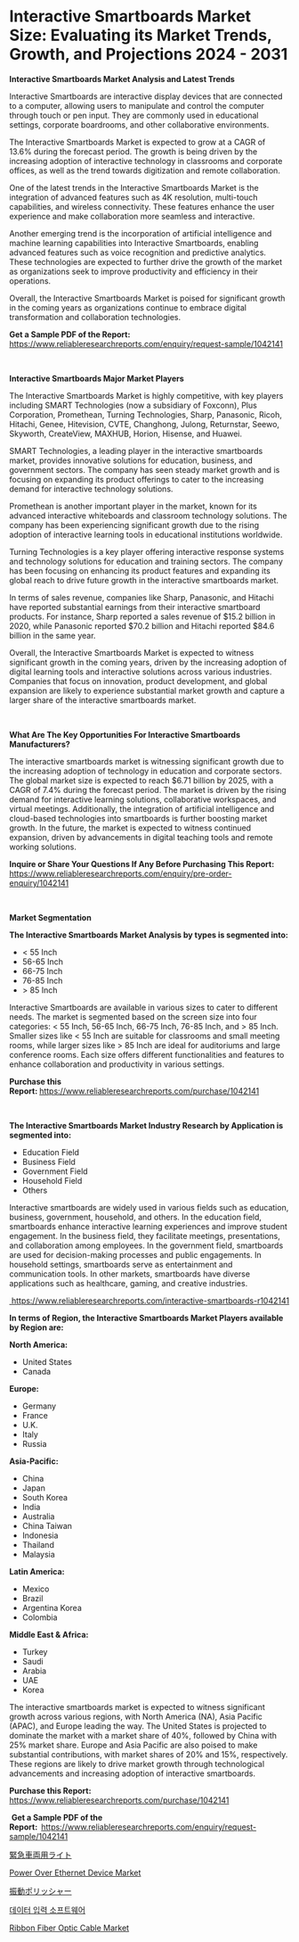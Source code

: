 <p><h1>Interactive Smartboards Market Size: Evaluating its Market Trends, Growth, and Projections 2024 - 2031</h1></p><p><strong>Interactive Smartboards Market Analysis and Latest Trends</strong></p>
<p><p>Interactive Smartboards are interactive display devices that are connected to a computer, allowing users to manipulate and control the computer through touch or pen input. They are commonly used in educational settings, corporate boardrooms, and other collaborative environments.</p><p>The Interactive Smartboards Market is expected to grow at a CAGR of 13.6% during the forecast period. The growth is being driven by the increasing adoption of interactive technology in classrooms and corporate offices, as well as the trend towards digitization and remote collaboration.</p><p>One of the latest trends in the Interactive Smartboards Market is the integration of advanced features such as 4K resolution, multi-touch capabilities, and wireless connectivity. These features enhance the user experience and make collaboration more seamless and interactive.</p><p>Another emerging trend is the incorporation of artificial intelligence and machine learning capabilities into Interactive Smartboards, enabling advanced features such as voice recognition and predictive analytics. These technologies are expected to further drive the growth of the market as organizations seek to improve productivity and efficiency in their operations.</p><p>Overall, the Interactive Smartboards Market is poised for significant growth in the coming years as organizations continue to embrace digital transformation and collaboration technologies.</p></p>
<p><strong>Get a Sample PDF of the Report:&nbsp;</strong> <a href="https://www.reliableresearchreports.com/enquiry/request-sample/1042141">https://www.reliableresearchreports.com/enquiry/request-sample/1042141</a></p>
<p>&nbsp;</p>
<p><strong>Interactive Smartboards Major Market Players</strong></p>
<p><p>The Interactive Smartboards Market is highly competitive, with key players including SMART Technologies (now a subsidiary of Foxconn), Plus Corporation, Promethean, Turning Technologies, Sharp, Panasonic, Ricoh, Hitachi, Genee, Hitevision, CVTE, Changhong, Julong, Returnstar, Seewo, Skyworth, CreateView, MAXHUB, Horion, Hisense, and Huawei. </p><p>SMART Technologies, a leading player in the interactive smartboards market, provides innovative solutions for education, business, and government sectors. The company has seen steady market growth and is focusing on expanding its product offerings to cater to the increasing demand for interactive technology solutions.</p><p>Promethean is another important player in the market, known for its advanced interactive whiteboards and classroom technology solutions. The company has been experiencing significant growth due to the rising adoption of interactive learning tools in educational institutions worldwide.</p><p>Turning Technologies is a key player offering interactive response systems and technology solutions for education and training sectors. The company has been focusing on enhancing its product features and expanding its global reach to drive future growth in the interactive smartboards market.</p><p>In terms of sales revenue, companies like Sharp, Panasonic, and Hitachi have reported substantial earnings from their interactive smartboard products. For instance, Sharp reported a sales revenue of $15.2 billion in 2020, while Panasonic reported $70.2 billion and Hitachi reported $84.6 billion in the same year.</p><p>Overall, the Interactive Smartboards Market is expected to witness significant growth in the coming years, driven by the increasing adoption of digital learning tools and interactive solutions across various industries. Companies that focus on innovation, product development, and global expansion are likely to experience substantial market growth and capture a larger share of the interactive smartboards market.</p></p>
<p>&nbsp;</p>
<p><strong>What Are The Key Opportunities For Interactive Smartboards Manufacturers?</strong></p>
<p><p>The interactive smartboards market is witnessing significant growth due to the increasing adoption of technology in education and corporate sectors. The global market size is expected to reach $6.71 billion by 2025, with a CAGR of 7.4% during the forecast period. The market is driven by the rising demand for interactive learning solutions, collaborative workspaces, and virtual meetings. Additionally, the integration of artificial intelligence and cloud-based technologies into smartboards is further boosting market growth. In the future, the market is expected to witness continued expansion, driven by advancements in digital teaching tools and remote working solutions.</p></p>
<p><strong>Inquire or Share Your Questions If Any Before Purchasing This Report:</strong> <a href="https://www.reliableresearchreports.com/enquiry/pre-order-enquiry/1042141">https://www.reliableresearchreports.com/enquiry/pre-order-enquiry/1042141</a></p>
<p>&nbsp;</p>
<p><strong>Market Segmentation</strong></p>
<p><strong>The Interactive Smartboards Market Analysis by types is segmented into:</strong></p>
<p><ul><li>< 55 Inch</li><li>56-65 Inch</li><li>66-75 Inch</li><li>76-85 Inch</li><li>> 85 Inch</li></ul></p>
<p><p>Interactive Smartboards are available in various sizes to cater to different needs. The market is segmented based on the screen size into four categories: < 55 Inch, 56-65 Inch, 66-75 Inch, 76-85 Inch, and > 85 Inch. Smaller sizes like < 55 Inch are suitable for classrooms and small meeting rooms, while larger sizes like > 85 Inch are ideal for auditoriums and large conference rooms. Each size offers different functionalities and features to enhance collaboration and productivity in various settings.</p></p>
<p><strong>Purchase this Report:&nbsp;</strong><a href="https://www.reliableresearchreports.com/purchase/1042141">https://www.reliableresearchreports.com/purchase/1042141</a></p>
<p>&nbsp;</p>
<p><strong>The Interactive Smartboards Market Industry Research by Application is segmented into:</strong></p>
<p><ul><li>Education Field</li><li>Business Field</li><li>Government Field</li><li>Household Field</li><li>Others</li></ul></p>
<p><p>Interactive smartboards are widely used in various fields such as education, business, government, household, and others. In the education field, smartboards enhance interactive learning experiences and improve student engagement. In the business field, they facilitate meetings, presentations, and collaboration among employees. In the government field, smartboards are used for decision-making processes and public engagements. In household settings, smartboards serve as entertainment and communication tools. In other markets, smartboards have diverse applications such as healthcare, gaming, and creative industries.</p></p>
<p><a href="https://www.reliableresearchreports.com/interactive-smartboards-r1042141">&nbsp;https://www.reliableresearchreports.com/interactive-smartboards-r1042141</a></p>
<p><strong>In terms of Region, the Interactive Smartboards Market Players available by Region are:</strong></p>
<p>
    <p> <strong> North America: </strong>
        <ul>
            <li>United States</li>
            <li>Canada</li>
        </ul>
        </p> 
    <p> <strong> Europe: </strong>
        <ul>
            <li>Germany</li>
            <li>France</li>
            <li>U.K.</li>
            <li>Italy</li>
            <li>Russia</li>
        </ul>
        </p> 
    <p> <strong> Asia-Pacific: </strong>
        <ul>
            <li>China</li>
            <li>Japan</li>
            <li>South Korea</li>
            <li>India</li>
            <li>Australia</li>
            <li>China Taiwan</li>
            <li>Indonesia</li>
            <li>Thailand</li>
            <li>Malaysia</li>
        </ul>
        </p> 
    <p> <strong> Latin America: </strong>
        <ul>
            <li>Mexico</li>
            <li>Brazil</li>
            <li>Argentina Korea</li>
            <li>Colombia</li>
        </ul>
        </p> 
    <p> <strong> Middle East & Africa: </strong>
        <ul>
            <li>Turkey</li>
            <li>Saudi</li>
            <li>Arabia</li>
            <li>UAE</li>
            <li>Korea</li>
        </ul>
    </p>
    </p>
<p><p>The interactive smartboards market is expected to witness significant growth across various regions, with North America (NA), Asia Pacific (APAC), and Europe leading the way. The United States is projected to dominate the market with a market share of 40%, followed by China with 25% market share. Europe and Asia Pacific are also poised to make substantial contributions, with market shares of 20% and 15%, respectively. These regions are likely to drive market growth through technological advancements and increasing adoption of interactive smartboards.</p></p>
<p><strong>Purchase this Report: </strong><a href="https://www.reliableresearchreports.com/purchase/1042141">https://www.reliableresearchreports.com/purchase/1042141</a></p>
<p>&nbsp;<strong>Get a Sample PDF of the Report:&nbsp;&nbsp;</strong><a href="https://www.reliableresearchreports.com/enquiry/request-sample/1042141">https://www.reliableresearchreports.com/enquiry/request-sample/1042141</a></p>
<p><strong></strong></p>
<p><p><a href="https://medium.com/@karinaokon69/%E7%B7%8A%E6%80%A5%E8%BB%8A%E4%B8%A1%E7%81%AF%E5%B8%82%E5%A0%B4%E8%AA%BF%E6%9F%BB%E3%83%AC%E3%83%9D%E3%83%BC%E3%83%88-%E3%81%9D%E3%81%AE%E6%AD%B4%E5%8F%B2%E3%81%A8%E4%BA%88%E6%B8%AC2024%E5%B9%B4%E3%81%8B%E3%82%892031%E5%B9%B4%E3%81%BE%E3%81%A7-6ecce1d7f525">緊急車両用ライト</a></p><p><a href="https://github.com/peachesmcdowel1/Market-Research-Report-List-2/blob/main/power-over-ethernet-device-market.md">Power Over Ethernet Device Market</a></p><p><a href="https://medium.com/@craigurcottrte8/%E6%8C%AF%E5%8B%95%E3%83%9D%E3%83%AA%E3%83%83%E3%82%B7%E3%83%A3%E3%83%BC%E5%B8%82%E5%A0%B4%E3%81%AE%E8%A6%8F%E6%A8%A1-cagr-%E3%83%88%E3%83%AC%E3%83%B3%E3%83%892024-2030-bd8bae80be20">振動ポリッシャー</a></p><p><a href="https://medium.com/@minimini78678/%EB%8D%B0%EC%9D%B4%ED%84%B0-%EC%9E%85%EB%A0%A5-%EC%86%8C%ED%94%84%ED%8A%B8%EC%9B%A8%EC%96%B4-%EC%8B%9C%EC%9E%A5%EC%9D%80-%EC%8B%9C%EC%9E%A5-%EC%A0%90%EC%9C%A0%EC%9C%A8-%EC%8B%9C%EC%9E%A5-%ED%8A%B8%EB%A0%8C%EB%93%9C-%EB%B0%8F-%EC%8B%9C%EC%9E%A5-%EC%84%B1%EC%9E%A5%EC%97%90-%EB%8C%80%ED%95%9C-%EC%A0%95%EB%B3%B4%EB%A5%BC-%EC%A0%9C%EA%B3%B5%ED%95%A9%EB%8B%88%EB%8B%A4-0393a62ddc8f">데이터 입력 소프트웨어</a></p><p><a href="https://github.com/edytherolanlouisejk1miz0wig/Market-Research-Report-List-2/blob/main/ribbon-fiber-optic-cable-market.md">Ribbon Fiber Optic Cable Market</a></p></p>